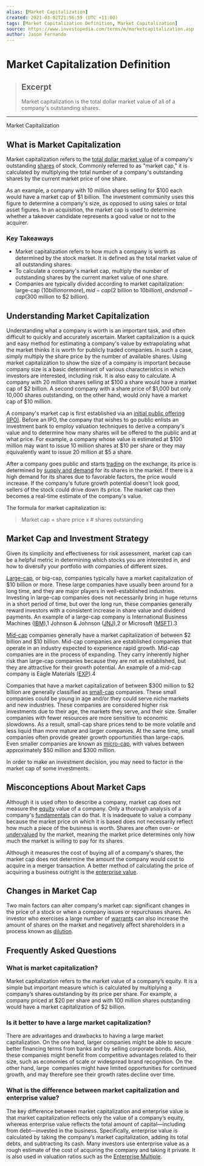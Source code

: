 ```yaml
---
alias: [Market Capitalization]
created: 2021-03-02T21:56:59 (UTC +11:00)
tags: [Market Capitalization Definition, Market Capitalization]
source: https://www.investopedia.com/terms/m/marketcapitalization.asp
author: Jason Fernando
---
```


# Market Capitalization Definition

> ## Excerpt
> Market capitalization is the total dollar market value of all of a company's outstanding shares.

---

Market Capitalization
## What is Market Capitalization

Market capitalization refers to the [total dollar market value](https://www.investopedia.com/ask/answers/011215/what-difference-between-intrinsic-value-and-current-market-value.asp) of a company's outstanding [shares](https://www.investopedia.com/terms/s/shares.asp) of stock. Commonly referred to as "market cap," it is calculated by multiplying the total number of a company's outstanding shares by the current market price of one share.

As an example, a company with 10 million shares selling for $100 each would have a market cap of $1 billion. The investment community uses this figure to determine a company's size, as opposed to using sales or total asset figures. In an acquisition, the market cap is used to determine whether a takeover candidate represents a good value or not to the acquirer.

### Key Takeaways

-   Market capitalization refers to how much a company is worth as determined by the stock market. It is defined as the total market value of all outstanding shares.
-   To calculate a company's market cap, multiply the number of outstanding shares by the current market value of one share.
-   Companies are typically divided according to market capitalization: large-cap ($10 billion or more), mid-cap ($2 billion to $10 billion), and small-cap ($300 million to $2 billion).

## Understanding Market Capitalization

Understanding what a company is worth is an important task, and often difficult to quickly and accurately ascertain. Market capitalization is a quick and easy method for estimating a company's value by extrapolating what the market thinks it is worth for publicly traded companies. In such a case, simply multiply the share price by the number of available shares. Using market capitalization to show the size of a company is important because company size is a basic determinant of various characteristics in which investors are interested, including risk. It is also easy to calculate. A company with 20 million shares selling at $100 a share would have a market cap of $2 billion. A second company with a share price of $1,000 but only 10,000 shares outstanding, on the other hand, would only have a market cap of $10 million.

A company's market cap is first established via an [initial public offering (IPO)](https://www.investopedia.com/terms/i/ipo.asp). Before an IPO, the company that wishes to go public enlists an investment bank to employ valuation techniques to derive a company's value and to determine how many shares will be offered to the public and at what price. For example, a company whose value is estimated at $100 million may want to issue 10 million shares at $10 per share or they may equivalently want to issue 20 million at $5 a share.

After a company goes public and starts [trading](https://www.investopedia.com/best-brokers-for-international-trading-4587881) on the exchange, its price is determined by [supply and demand](https://www.investopedia.com/terms/l/law-of-supply-demand.asp) for its shares in the market. If there is a high demand for its shares due to favorable factors, the price would increase. If the company's future growth potential doesn't look good, sellers of the stock could drive down its price. The market cap then becomes a real-time estimate of the company's value.

The formula for market capitalization is:

> Market cap = share price x # shares outstanding

## Market Cap and Investment Strategy

Given its simplicity and effectiveness for risk assessment, market cap can be a helpful metric in determining which stocks you are interested in, and how to diversify your portfolio with companies of different sizes.

[Large-cap](https://www.investopedia.com/terms/l/large-cap.asp), or big-cap, companies typically have a market capitalization of $10 billion or more. These large companies have usually been around for a long time, and they are major players in well-established industries. Investing in large-cap companies does not necessarily bring in huge returns in a short period of time, but over the long run, these companies generally reward investors with a consistent increase in share value and dividend payments. An example of a large-cap company is International Business Machines ([IBM](https://www.investopedia.com/markets/quote?tvwidgetsymbol=IBM)),1 Johnson & Johnson ([JNJ](https://www.investopedia.com/markets/quote?tvwidgetsymbol=jnj)),2 or Microsoft ([MSFT](https://www.investopedia.com/markets/quote?tvwidgetsymbol=MSFT)).3

[Mid-cap](https://www.investopedia.com/terms/m/midcapstock.asp) companies generally have a market capitalization of between $2 billion and $10 billion. Mid-cap companies are established companies that operate in an industry expected to experience rapid growth. Mid-cap companies are in the process of expanding. They carry inherently higher risk than large-cap companies because they are not as established, but they are attractive for their growth potential. An example of a mid-cap company is Eagle Materials ([EXP](https://www.investopedia.com/markets/quote?tvwidgetsymbol=exp)).4

Companies that have a market capitalization of between $300 million to $2 billion are generally classified as [small-cap](https://www.investopedia.com/terms/s/small-cap.asp) companies. These small companies could be young in age and/or they could serve niche markets and new industries. These companies are considered higher risk investments due to their age, the markets they serve, and their size. Smaller companies with fewer resources are more sensitive to economic slowdowns. As a result, small-cap share prices tend to be more volatile and less liquid than more mature and larger companies. At the same time, small companies often provide greater growth opportunities than large-caps. Even smaller companies are known as [micro-cap](https://www.investopedia.com/terms/m/microcapstock.asp), with values between approximately $50 million and $300 million. 

In order to make an investment decision, you may need to factor in the market cap of some investments.

## Misconceptions About Market Caps

Although it is used often to describe a company, market cap does not measure the [equity](https://www.investopedia.com/terms/e/equity.asp) value of a company. Only a thorough analysis of a company's [fundamentals](https://www.investopedia.com/terms/f/fundamentals.asp) can do that. It is inadequate to value a company because the market price on which it is based does not necessarily reflect how much a piece of the business is worth. Shares are often over- or [undervalued](https://www.investopedia.com/terms/u/undervalued.asp) by the market, meaning the market price determines only how much the market is willing to pay for its shares. 

Although it measures the cost of buying all of a company's shares, the market cap does not determine the amount the company would cost to acquire in a merger transaction. A better method of calculating the price of acquiring a business outright is the [enterprise value](https://www.investopedia.com/terms/e/enterprisevalue.asp). 

## Changes in Market Cap

Two main factors can alter company's market cap: significant changes in the price of a stock or when a company issues or repurchases shares. An investor who exercises a large number of [warrants](https://www.investopedia.com/terms/w/warrant.asp) can also increase the amount of shares on the market and negatively affect shareholders in a process known as [dilution](https://www.investopedia.com/terms/d/dilution.asp). 

## Frequently Asked Questions

### What is market capitalization?

Market capitalization refers to the market value of a company’s equity. It is a simple but important measure which is calculated by multiplying a company’s shares outstanding by its price per share. For example, a company priced at $20 per share and with 100 million shares outstanding would have a market capitalization of $2 billion.

### Is it better to have a large market capitalization?

There are advantages and drawbacks to having a large market capitalization. On the one hand, larger companies might be able to secure better financing terms from banks and by selling corporate bonds. Also, these companies might benefit from competitive advantages related to their size, such as economies of scale or widespread brand recognition. On the other hand, large  companies might have limited opportunities for continued growth, and may therefore see their growth rates decline over time.

### What is the difference between market capitalization and enterprise value?

The key difference between market capitalization and enterprise value is that market capitalization reflects only the value of a company’s equity, whereas enterprise value reflects the total amount of capital—including from debt—invested in the business. Specifically, enterprise value is calculated by taking the company’s market capitalization, adding its total debts, and subtracting its cash. Many investors use enterprise value as a rough estimate of the cost of acquiring the company and taking it private. It is also used in valuation ratios such as the [Enterprise Multiple](https://www.investopedia.com/terms/e/ev-ebitda.asp).
